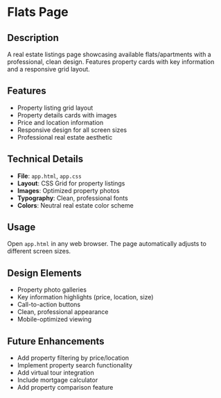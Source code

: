 # Flats Page

## Description
A real estate listings page showcasing available flats/apartments with a professional, clean design. Features property cards with key information and a responsive grid layout.

## Features
- Property listing grid layout
- Property details cards with images
- Price and location information
- Responsive design for all screen sizes
- Professional real estate aesthetic

## Technical Details
- **File**: `app.html`, `app.css`
- **Layout**: CSS Grid for property listings
- **Images**: Optimized property photos
- **Typography**: Clean, professional fonts
- **Colors**: Neutral real estate color scheme

## Usage
Open `app.html` in any web browser. The page automatically adjusts to different screen sizes.

## Design Elements
- Property photo galleries
- Key information highlights (price, location, size)
- Call-to-action buttons
- Clean, professional appearance
- Mobile-optimized viewing

## Future Enhancements
- Add property filtering by price/location
- Implement property search functionality
- Add virtual tour integration
- Include mortgage calculator
- Add property comparison feature
